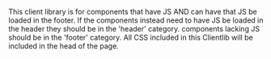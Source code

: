 This client library is for components that have JS AND can have that JS be loaded in the footer.
If the components instead need to have JS be loaded in the header they should be in the 'header' category.
components lacking JS should be in the 'footer' category. All CSS included in this Clientlib will be included in the
head of the page.


